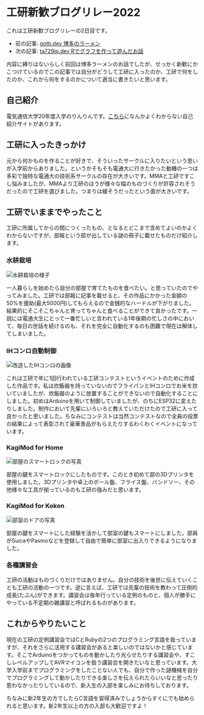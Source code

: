 # 工研新歓ブログリレー2022

これは工研新歓ブログリレーの2日目です。

- 前の記事: [gotti.dev 博多のラーメン](https://gotti.dev/post/koken_blog_relay_2022_ramen/)
- 次の記事: [ta729ip.dev Rでグラフを作って遊んだお話](https://ta729ip.dev/posts/koken-relay/)

内容に縛りはないらしく前回は博多ラーメンのお話でしたが、せっかく新歓にかこつけているのでこの記事では自分がどうして工研に入ったのか、工研で何をしたのか、これから何をするのかについて適当に書きたいと思います。



## 自己紹介

電気通信大学20年度入学のりんりんです。[こちら](https://lnln.dev)になんかよくわからない自己紹介サイトがあります。

## 工研に入ったきっかけ

元から何かものを作ることが好きで、そういったサークルに入りたいという思いが入学前からありました。というかそもそも電通大に行きたかった動機の一つは多彩で独特な電通大の技術系サークルの存在が大きいです。MMAと工研ですこし悩みましたが、MMAより工研のほうが様々な幅のものづくりが許容されそうだったので工研を選びました。つまりは緩そうだったという面が大きいです。

## 工研でいままでやったこと

工研に所属してからの間につくったもの、となるとどこまで含めてよいのかよくわからないですが、部報という部が出している謎の冊子に載せたものだけ紹介します。

### 水耕栽培

![水耕栽培の様子](https://lnln.dev/works/lettuce/005.jpg)

一人暮らしを始めたら自分の部屋で育てたものを食べたい。と思っていたのでやってみました。工研では部報に記事を載せると、その作品にかかった金額の50%を援助(最大5000円)してもらえるので金銭的なハードルが下がりました。結果的にそこそこちゃんと育ってちゃんと食べることができて良かったです。一説には電通大生にとって一番忙しいと言われている1年後期の忙しさの中において、毎日の世話を続けるのも、それを完全に自動化するのも困難で現在は解体してしまいました。



### IHコンロ自動制御

![改造したIHコンロの画像](https://lnln.dev/works/autoIH/thumbnail.jpg)

これは工研で年に1回行われている工研コンテストというイベントのために作成した作品です。私は炊飯器を持っていないのでフライパンとIHコンロでお米を炊いていましたが、炊飯器のように放置することができないので自動化することにしました。初めはArduinoを用いて制御していましたが、のちにESP32に変えたりしました。制作において先輩にいろいろと教えていただけたので工研に入って良かったと思いました。ちなみにコンテストは当然コンテストなので全員の投票の結果によって表彰されて豪華景品がもらえたりするわくわくイベントになっています。



### KagiMod for Home

![部屋のスマートロックの写真](https://lnln.dev/works/KagiMod/KM4H.jpg)

部屋の鍵をスマートロックにしたものです。このとき初めて部の3Dプリンタを使用しました。3Dプリンタや卓上のボール盤、フライス盤、バンドソー、その他様々な工具が揃っているのも工研の強みだと思います。



### KagiMod for Koken

![部室のドアの写真](https://lnln.dev/works/KagiMod/KM4K.jpg)

部屋の鍵をスマートにした経験を活かして部室の鍵もスマートにしました。部員がSuicaやPasmoなどを登録して自由で簡単に部室に出入りできるようになりました。


### 各種講習会

工研の活動はものづくりだけではありません。自分の技術を後世に伝えていくことも工研の活動の一つです。逆に言えば、工研では先輩の技術を教わって圧倒的成長(たぶん)ができます。講習会は毎年行っている定例のものと、個人が勝手にやっている不定期の雑講習と呼ばれるものがあります。



## これからやりたいこと

現在の工研の定例講習会ではCとRubyの2つのプログラミング言語を扱っていますが、それをさらに活用する講習会があると楽しいのではないかと感じています。そこでArduinoをつかってものを動かしたり光らせたりする講習会や、すこしレベルアップしてAVRマイコンを扱う講習会を開きたいなと思っています。大学入学前までプログラミングをしたことない人でも、自分で作った謎機械を自分でプログラミングして動かしたりできる楽しさを伝えられたらいいなと思ったり思わなかったりしているので、新入生の入部を楽しみにお待ちしております。

ちなみに新2年生の方でしたらC言語を習得済みでしょうからすぐにでも始められると思います。新2年生以上の方の入部も大歓迎ですよ！
